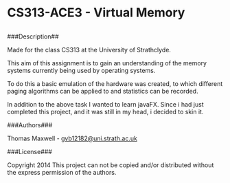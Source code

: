 CS313-ACE3 - Virtual Memory
=========
##
###Description##

Made for the class CS313 at the University of Strathclyde.

This aim of this assignment is to gain an understanding of the memory systems currently being used by operating systems.  

To do this a basic emulation of the hardware was created, to which different paging algorithms can be applied to and statistics can be recorded.  

In addition to the above task I wanted to learn javaFX. Since i had just completed this project, and it was still in my head, i decided to skin it.

###Authors###

Thomas Maxwell		- gvb12182@uni.strath.ac.uk

###License###

Copyright 2014 
This project can not be copied and/or distributed without the express permission of the authors.
